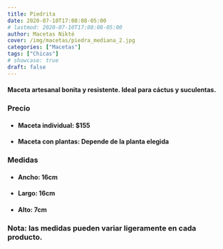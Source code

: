 ```yaml
---
title: Piedrita
date: 2020-07-10T17:08:08-05:00
# lastmod: 2020-07-10T17:08:08-05:00
author: Macetas Nikté
cover: /img/macetas/piedra_mediana_2.jpg
categories: ["Macetas"]
tags: ["Chicas"]
# showcase: true
draft: false
---
```


#### Maceta artesanal bonita y resistente. Ideal para cáctus y suculentas.








### Precio
- #### Maceta individual: $155
- #### Maceta con plantas: Depende de la planta elegida
  
### Medidas
- #### Ancho: 16cm
- #### Largo: 16cm
- #### Alto: 7cm
### Nota: las medidas pueden variar ligeramente en cada producto.
<!--more-->
 